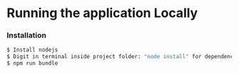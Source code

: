 # Running the application Locally

### Installation
```sh
$ Install nodejs
$ Digit in terminal inside project folder: "node install" for dependencies install
$ npm run bundle
```

